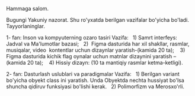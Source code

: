 Hammaga salom.

Bugungi Yakuniy nazorat. Shu ro'yxatda berilgan vazifalar bo'yicha bo'ladi. Tayyorlaninglar.

1- fan: Inson va kompyuterning ozaro tasiri
Vazifa: 
  1) Samrt interfeys: Jadval va Ma'lumotlar bazasi;
  2)  Figma dasturida har xil shakllar, rasmlar, musiqalar, video  kontentlar uchun dizaynlar yaratish-(kamida 20 ta);
   3) Figma dasturida kichik flag oynalar uchun matnlar dizaynini yaratish – (kamida 20 ta);
   4) Hissiy dizayn: (10 ta mantiqiy rasmlar ketma-ketligi).

2- fan: Dasturlash uslublari va paradigmalar
Vazifa: 
  1) Berilgan variant bo'yicha obyekt class ini yaratish. Unda Obyektda nechta hussiyat bo'lsa shuncha qidiruv funksiyasi bo'lishi kerak.
  2) Polimorfizm va Merosxo'rli.

